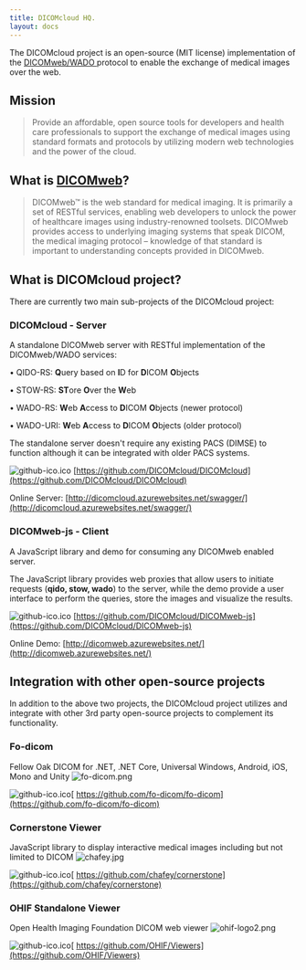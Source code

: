 ```yaml
---
title: DICOMcloud HQ.
layout: docs
---
```


The DICOMcloud project is an open-source (MIT license) implementation of the [DICOMweb/WADO ](https://dicomweb.hcintegrations.ca/) protocol to enable the exchange of medical images over the web.

## Mission

> Provide an affordable, open source tools for developers and health care professionals to support the exchange of medical images using standard formats and protocols by utilizing modern web technologies and the power of the cloud.

## What is [DICOMweb](https://dicomweb.hcintegrations.ca/)?

> DICOMweb™ is the web standard for medical imaging. It is primarily a set of RESTful services, enabling web developers to unlock the power of healthcare images using industry-renowned toolsets. DICOMweb provides access to underlying imaging systems that speak DICOM, the medical imaging protocol – knowledge of that standard is important to understanding concepts provided in DICOMweb.

## What is DICOMcloud project?

There are currently two main sub-projects of the DICOMcloud project:

### DICOMcloud - Server

A standalone DICOMweb server with RESTful implementation of the DICOMweb/WADO services:

• QIDO-RS: **Q**uery based on **I**D for **D**ICOM **O**bjects

• STOW-RS: **ST**ore **O**ver the **W**eb

• WADO-RS: **W**eb **A**ccess to **D**ICOM **O**bjects (newer protocol)

• WADO-URI: **W**eb **A**ccess to **D**ICOM **O**bjects (older protocol)

The standalone server doesn't require any existing PACS (DIMSE) to function although it can be integrated with older PACS systems.

![github-ico.ico](/uploads/github-ico.ico) [https://github.com/DICOMcloud/DICOMcloud](https://github.com/DICOMcloud/DICOMcloud)

Online Server: 
[http://dicomcloud.azurewebsites.net/swagger/](http://dicomcloud.azurewebsites.net/swagger/)

### DICOMweb-js - Client

A JavaScript library and demo for consuming any DICOMweb enabled server.

The JavaScript library provides web proxies that allow users to initiate requests (**qido, stow, wado**) to the server, while the demo provide a user interface to perform the queries, store the images and visualize the results.

![github-ico.ico](/uploads/github-ico.ico) [https://github.com/DICOMcloud/DICOMweb-js](https://github.com/DICOMcloud/DICOMweb-js)

Online Demo: 
[http://dicomweb.azurewebsites.net/](http://dicomweb.azurewebsites.net/)

## Integration with other open-source projects

In addition to the above two projects, the DICOMcloud project utilizes and integrate with other 3rd party open-source projects to complement its functionality.

### Fo-dicom
Fellow Oak DICOM for .NET, .NET Core, Universal Windows, Android, iOS, Mono and Unity
![fo-dicom.png](/uploads/fo-dicom.png)

![github-ico.ico](/uploads/github-ico.ico)[ https://github.com/fo-dicom/fo-dicom](https://github.com/fo-dicom/fo-dicom)


### Cornerstone Viewer
JavaScript library to display interactive medical images including but not limited to DICOM
![chafey.jpg](/uploads/chafey.jpg)

![github-ico.ico](/uploads/github-ico.ico)[ https://github.com/chafey/cornerstone](https://github.com/chafey/cornerstone)


### OHIF Standalone Viewer
Open Health Imaging Foundation DICOM web viewer
![ohif-logo2.png](/uploads/ohif-logo2.png)

![github-ico.ico](/uploads/github-ico.ico)[ https://github.com/OHIF/Viewers](https://github.com/OHIF/Viewers)